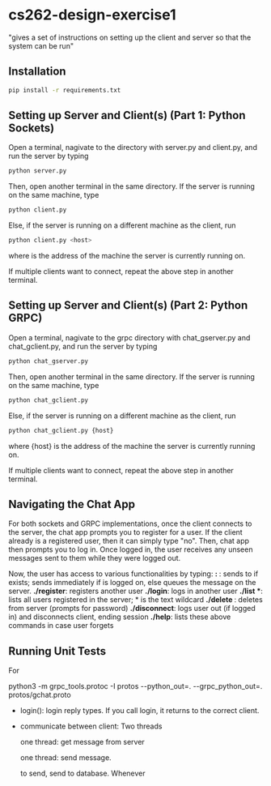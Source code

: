 # cs262-design-exercise1

"gives a set of instructions on setting up the client and server so that the system can be run"

## Installation
```bash
pip install -r requirements.txt 
```

## Setting up Server and Client(s) (Part 1: Python Sockets)
Open a terminal, nagivate to the directory with server.py and client.py, and run the server by typing 
```bash
python server.py
```

Then, open another terminal in the same directory. If the server is running on the same machine, type
```bash
python client.py
```
Else, if the server is running on a different machine as the client, run
```bash
python client.py <host>
```
where <host> is the address of the machine the server is currently running on.

If multiple clients want to connect, repeat the above step in another terminal.

## Setting up Server and Client(s) (Part 2: Python GRPC)
Open a terminal, nagivate to the grpc directory with chat_gserver.py and chat_gclient.py, and run the server by typing 
```bash
python chat_gserver.py
```

Then, open another terminal in the same directory. If the server is running on the same machine, type
```bash
python chat_gclient.py
```
Else, if the server is running on a different machine as the client, run
```bash
python chat_gclient.py {host}
```
where {host} is the address of the machine the server is currently running on.

If multiple clients want to connect, repeat the above step in another terminal.

## Navigating the Chat App
For both sockets and GRPC implementations, once the client connects to the server, 
the chat app prompts you to register for a user. If the client already is a 
registered user, then it can simply type "no". Then, chat app then prompts you 
to log in. Once logged in, the user receives any unseen messages sent to them while
they were logged out.

Now, the user has access to various functionalities by typing:
**<username>: <message>**: sends <message> to <username> if <username> exists; sends immediately if <username> is logged on, else queues the message on the server.
**./register**: registers another user
**./login**: logs in another user
__./list *__: lists all users registered in the server; * is the text wildcard
**./delete <username>**: deletes <username> from server (prompts for <username> password)
**./disconnect**: logs user out (if logged in) and disconnects client, ending session
**./help**: lists these above commands in case user forgets

## Running Unit Tests
For 

python3 -m grpc_tools.protoc -I protos --python_out=. --grpc_python_out=. protos/gchat.proto



- login(): login reply types. If you call login, it returns to the correct client. 

- communicate between client: 
    Two threads

    one thread: get message from server

    one thread: send message. 

    to send, send to database. Whenever 
